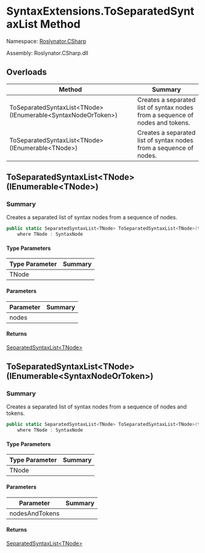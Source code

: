 # SyntaxExtensions\.ToSeparatedSyntaxList Method

Namespace: [Roslynator.CSharp](../../README.md)

Assembly: Roslynator\.CSharp\.dll

## Overloads

| Method | Summary |
| ------ | ------- |
| ToSeparatedSyntaxList\<TNode>\(IEnumerable\<SyntaxNodeOrToken>\) | Creates a separated list of syntax nodes from a sequence of nodes and tokens\. |
| ToSeparatedSyntaxList\<TNode>\(IEnumerable\<TNode>\) | Creates a separated list of syntax nodes from a sequence of nodes\. |

## ToSeparatedSyntaxList\<TNode>\(IEnumerable\<TNode>\)

### Summary

Creates a separated list of syntax nodes from a sequence of nodes\.

```csharp
public static SeparatedSyntaxList<TNode> ToSeparatedSyntaxList<TNode>(this IEnumerable<TNode> nodes) 
    where TNode : SyntaxNode
```

#### Type Parameters

| Type Parameter | Summary |
| -------------- | ------- |
| TNode | |

#### Parameters

| Parameter | Summary |
| --------- | ------- |
| nodes | |

#### Returns

[SeparatedSyntaxList\<TNode>](https://docs.microsoft.com/en-us/dotnet/api/microsoft.codeanalysis.separatedsyntaxlist-1)




## ToSeparatedSyntaxList\<TNode>\(IEnumerable\<SyntaxNodeOrToken>\)

### Summary

Creates a separated list of syntax nodes from a sequence of nodes and tokens\.

```csharp
public static SeparatedSyntaxList<TNode> ToSeparatedSyntaxList<TNode>(this IEnumerable<SyntaxNodeOrToken> nodesAndTokens) 
    where TNode : SyntaxNode
```

#### Type Parameters

| Type Parameter | Summary |
| -------------- | ------- |
| TNode | |

#### Parameters

| Parameter | Summary |
| --------- | ------- |
| nodesAndTokens | |

#### Returns

[SeparatedSyntaxList\<TNode>](https://docs.microsoft.com/en-us/dotnet/api/microsoft.codeanalysis.separatedsyntaxlist-1)




